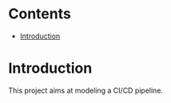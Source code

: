 # Contents

* [Introduction](#introduction)

# Introduction
This project aims at modeling a CI/CD pipeline.
